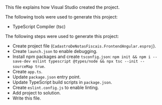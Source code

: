 This file explains how Visual Studio created the project.

The following tools were used to generate this project:
- TypeScript Compiler (tsc)

The following steps were used to generate this project:
- Create project file (`CadastroDeNotasFiscais.FrontendAngular.esproj`).
- Create `launch.json` to enable debugging.
- Install npm packages and create `tsconfig.json`: `npm init && npm i --save-dev eslint typescript @types/node && npx tsc --init --sourceMap true`.
- Create `app.ts`.
- Update `package.json` entry point.
- Update TypeScript build scripts in `package.json`.
- Create `eslint.config.js` to enable linting.
- Add project to solution.
- Write this file.
